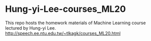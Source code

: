 # Hung-yi-Lee-courses_ML20
This repo hosts the homework materials of Machine Learning course lectured by Hung-yi Lee. http://speech.ee.ntu.edu.tw/~tlkagk/courses_ML20.html
